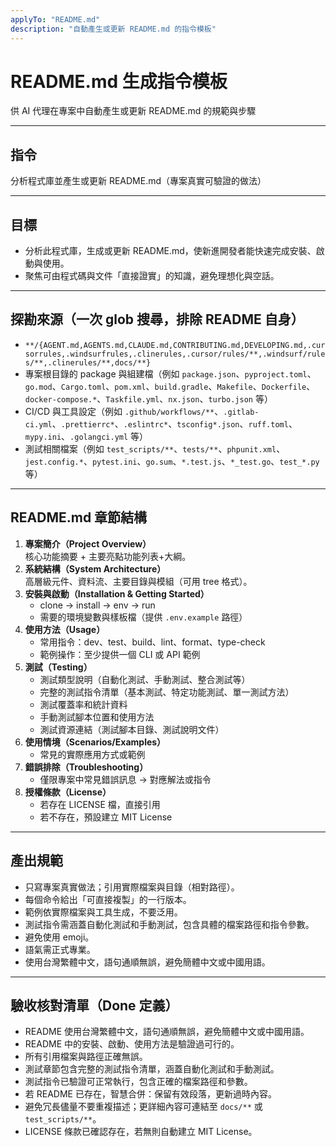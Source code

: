 ```yaml
---
applyTo: "README.md"
description: "自動產生或更新 README.md 的指令模板"
---
```


# README.md 生成指令模板

供 AI 代理在專案中自動產生或更新 README.md 的規範與步驟

---

## 指令

分析程式庫並產生或更新 README.md（專案真實可驗證的做法）

---

## 目標

- 分析此程式庫，生成或更新 README.md，使新進開發者能快速完成安裝、啟動與使用。
- 聚焦可由程式碼與文件「直接證實」的知識，避免理想化與空話。

---

## 探勘來源（一次 glob 搜尋，排除 README 自身）

- `**/{AGENT.md,AGENTS.md,CLAUDE.md,CONTRIBUTING.md,DEVELOPING.md,.cursorrules,.windsurfrules,.clinerules,.cursor/rules/**,.windsurf/rules/**,.clinerules/**,docs/**}`
- 專案根目錄的 package 與組建檔（例如 `package.json`、`pyproject.toml`、`go.mod`、`Cargo.toml`、`pom.xml`、`build.gradle`、`Makefile`、`Dockerfile`、`docker-compose.*`、`Taskfile.yml`、`nx.json`、`turbo.json` 等）
- CI/CD 與工具設定（例如 `.github/workflows/**`、`.gitlab-ci.yml`、`.prettierrc*`、`.eslintrc*`、`tsconfig*.json`、`ruff.toml`、`mypy.ini`、`.golangci.yml` 等）
- 測試相關檔案（例如 `test_scripts/**`、`tests/**`、`phpunit.xml`、`jest.config.*`、`pytest.ini`、`go.sum`、`*.test.js`、`*_test.go`、`test_*.py` 等）

---

## README.md 章節結構

1. **專案簡介（Project Overview）**  
   核心功能摘要 + 主要亮點功能列表+大綱。
2. **系統結構（System Architecture）**  
   高層級元件、資料流、主要目錄與模組（可用 tree 格式）。
3. **安裝與啟動（Installation & Getting Started）**
   - clone → install → env → run
   - 需要的環境變數與樣板檔（提供 `.env.example` 路徑）
4. **使用方法（Usage）**
   - 常用指令：dev、test、build、lint、format、type-check
   - 範例操作：至少提供一個 CLI 或 API 範例
5. **測試（Testing）**
   - 測試類型說明（自動化測試、手動測試、整合測試等）
   - 完整的測試指令清單（基本測試、特定功能測試、單一測試方法）
   - 測試覆蓋率和統計資料
   - 手動測試腳本位置和使用方法
   - 測試資源連結（測試腳本目錄、測試說明文件）
6. **使用情境（Scenarios/Examples）**
   - 常見的實際應用方式或範例
7. **錯誤排除（Troubleshooting）**
   - 僅限專案中常見錯誤訊息 → 對應解法或指令
8. **授權條款（License）**
   - 若存在 LICENSE 檔，直接引用
   - 若不存在，預設建立 MIT License

---

## 產出規範

- 只寫專案真實做法；引用實際檔案與目錄（相對路徑）。
- 每個命令給出「可直接複製」的一行版本。
- 範例依實際檔案與工具生成，不要泛用。
- 測試指令需涵蓋自動化測試和手動測試，包含具體的檔案路徑和指令參數。
- 避免使用 emoji。
- 語氣需正式專業。
- 使用台灣繁體中文，語句通順無誤，避免簡體中文或中國用語。

---

## 驗收核對清單（Done 定義）

- README 使用台灣繁體中文，語句通順無誤，避免簡體中文或中國用語。
- README 中的安裝、啟動、使用方法是驗證過可行的。
- 所有引用檔案與路徑正確無誤。
- 測試章節包含完整的測試指令清單，涵蓋自動化測試和手動測試。
- 測試指令已驗證可正常執行，包含正確的檔案路徑和參數。
- 若 README 已存在，智慧合併：保留有效段落，更新過時內容。
- 避免冗長儘量不要重複描述；更詳細內容可連結至 `docs/**` 或 `test_scripts/**`。
- LICENSE 條款已確認存在，若無則自動建立 MIT License。
